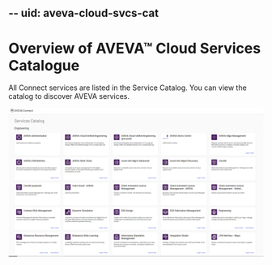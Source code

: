--
uid: aveva-cloud-svcs-cat
---

# Overview of AVEVA™ Cloud Services Catalogue

All Connect services are listed in the Service Catalog. You can view the catalog to discover AVEVA services.

![AVEVA Cloud Services Catalogue](images/cloud-svcs-cat.png)